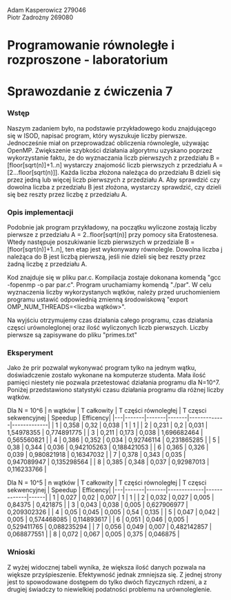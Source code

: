 Adam Kasperowicz 279046  
Piotr Zadrożny 269080

 # Programowanie równoległe i rozproszone - laboratorium
 # Sprawozdanie z ćwiczenia 7
  ### Wstęp
Naszym zadaniem było, na podstawie przykładowego kodu znajdującego się w ISOD, napisać program, który wyszukuje liczby pierwsze. Jednocześnie miał on przeprowadzać obliczenia równolegle, używając OpenMP. Zwiększenie szybkości działania algorytmu uzyskano poprzez wykorzystanie faktu, że do wyznaczania liczb pierwszych z przedziału B = [floor[sqrt(n)]+1..n] wystarczy znajomość liczb pierwszych z przedziału A = [2...floor[sqrt(n)]]. Każda liczba złożona należąca do przedziału B dzieli się przez jedną lub więcej liczb pierwszych z przedziału A. Aby sprawdzić czy dowolna liczba z przedziału B jest złożona, wystarczy sprawdzić, czy dzieli się bez reszty przez liczbę z przedziału A.
 ### Opis implementacji
Podobnie jak program przykładowy, na początku wyliczone zostają liczby  pierwsze z przedziału A = 2..floor[sqrt(n)] przy pomocy sita Eratostenesa. Wtedy następuje poszukiwanie liczb pierwszych w przedziale B = [floor[sqrt(n)]+1..n], ten etap jest wykonywany równolegle. Dowolna liczba j należąca do B jest liczbą pierwszą, jeśli nie dzieli się bez reszty przez żadną liczbę z przedziału A.

Kod znajduje się w pliku par.c. Kompilacja zostaje dokonana komendą "gcc -fopenmp -o par par.c". Program uruchamiamy komendą "./par". W celu wyznaczenia liczby wykorzystanych wątków, należy przed uruchomieniem programu ustawić odpowiednią zmienną środowiskową "export OMP_NUM_THREADS=<liczba wątków>".

Na wyjściu otrzymujemy czas działania całego programu, czas działania częsci urównoleglonej oraz ilość wyliczonych liczb pierwszych. Liczby pierwsze są zapisywane do pliku "primes.txt"

### Eksperyment

Jako że prir pozwalał wykonywać program tylko na jednym wątku, doświadczenie zostało wykonane na komputerze studenta. Mała ilość pamięci niestety nie pozwala przetestować działania programu dla N=10^7. Poniżej przedstawiono statystyki czasu działania programu dla różnej liczby wątków.

Dla N = 10^6 
| n wątków | T całkowity | T części równoległej | T częsci sekwencyjnej | Speedup | Efficency|
|---|-------|-------|-------|-------------|-------------| 
| 1 | 0,358 | 0,32  | 0,038 | 1           | 1           |
| 2 | 0,231 | 0,2   | 0,031 | 1,54978355  | 0,774891775 |
| 3 | 0,211 | 0,173 | 0,038 | 1,696682464 | 0,565560821 |
| 4 | 0,386 | 0,352 | 0,034 | 0,92746114  | 0,231865285 |
| 5 | 0,38  | 0,344 | 0,036 | 0,942105263 | 0,188421053 |
| 6 | 0,365 | 0,326 | 0,039 | 0,980821918 | 0,16347032  |
| 7 | 0,378 | 0,343 | 0,035 | 0,947089947 | 0,135298564 |
| 8 | 0,385 | 0,348 | 0,037 | 0,92987013  | 0,116233766 |



Dla N = 10^5 
| n wątków | T całkowity | T części równoległej | T częsci sekwencyjnej | Speedup | Efficency| 
|---|-------|-------|-------------|-------------|------|
| 1 | 0,027 | 0,02  | 0,007 | 1           | 1           |
| 2 | 0,032 | 0,027 | 0,005 | 0,84375     | 0,421875    |
| 3 | 0,043 | 0,038 | 0,005 | 0,627906977 | 0,209302326 |
| 4 | 0,05  | 0,045 | 0,005 | 0,54        | 0,135       |
| 5 | 0,047 | 0,042 | 0,005 | 0,574468085 | 0,114893617 |
| 6 | 0,051 | 0,046 | 0,005 | 0,529411765 | 0,088235294 |
| 7 | 0,056 | 0,049 | 0,007 | 0,482142857 | 0,068877551 |
| 8 | 0,072 | 0,067 | 0,005 | 0,375       | 0,046875    |



 ### Wnioski
 
Z wyżej widocznej tabeli wynika, że większa ilość danych pozwala na większe przyśpieszenie. Efektywność jednak zmniejsza się. Z jednej strony jest to spowodowane dostępem do tylko dwóch fizycznych rdzeni, a z drugiej świadczy to niewielkiej podatności problemu na urównoleglenie.
